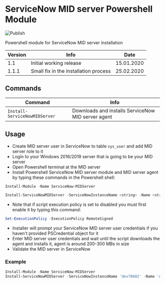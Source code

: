 # ServiceNow MID server Powershell Module

![Publish](https://github.com/Satak/servicenow-midserver-ps/workflows/Publish/badge.svg)

Powershell module for ServiceNow MID server installation

| Version | Info                    | Date       |
| ------- | ----------------------- | ---------- |
| 1.1     | Initial working release | 15.01.2020 |
| 1.1.1   | Small fix in the installation process | 25.02.2020 |

## Commands

| Command                       | Info                                               |
| ----------------------------- | -------------------------------------------------- |
| `Install-ServiceNowMIDServer` | Downloads and installs ServiceNow MID server agent |

## Usage

- Create MID server user in ServiceNow to table `sys_user` and add MID server role to it
- Login to your Windows 2016/2019 server that is going to be your MID server
- Open Powershell terminal at the MID server
- Install Powershell ServiceNow MID server module and MID server agent by typing these commands in the Powershell shell:

```Powershell
Install-Module -Name ServiceNow-MIDServer

Install-ServiceNowMIDServer -ServiceNowInstanceName <string> -Name <string> -Credential <PSCredential>
```

- Note that if script execution policy is set to disabled you must first enable it by typing this command:

```powershell
Set-ExecutionPolicy -ExecutionPolicy RemoteSigned
```

- Installer will prompt your ServiceNow MID server user credentials if you haven't provided PSCredential object for it
- Enter MID server user credentials and wait until the script downloads the agent and installs it, agent is around 200-300 MBs in size
- Validate the MID server in ServiceNow

### Example

```powershell
Install-Module -Name ServiceNow-MIDServer
Install-ServiceNowMIDServer -ServiceNowInstanceName 'dev78602' -Name 'AzureMIDServer' -Credential (Get-Credential)
```
